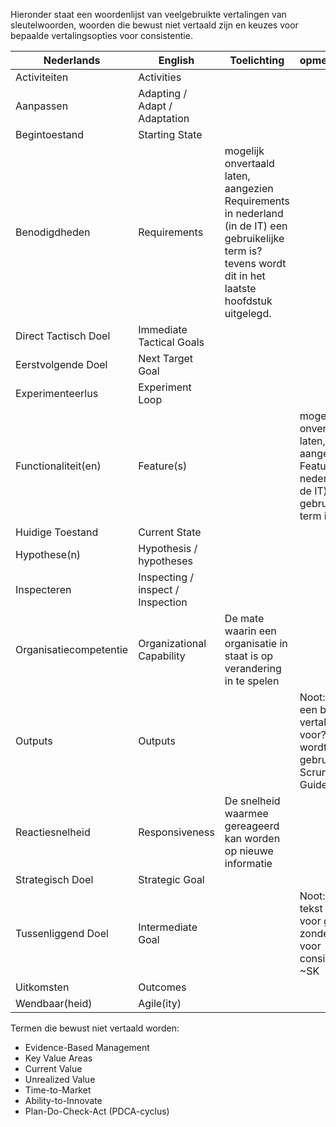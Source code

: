 Hieronder staat een woordenlijst van veelgebruikte vertalingen van sleutelwoorden, woorden die bewust niet vertaald zijn en keuzes voor bepaalde vertalingsopties voor consistentie.

| Nederlands | English | Toelichting | opmerkingen |
| - | - | - | - |
| Activiteiten | Activities ||
| Aanpassen | Adapting / Adapt / Adaptation || 
| Begintoestand | Starting State ||
| Benodigdheden | Requirements | mogelijk onvertaald laten, aangezien Requirements in nederland (in de IT) een gebruikelijke term is? tevens wordt dit in het laatste hoofdstuk uitgelegd. |
| Direct Tactisch Doel | Immediate Tactical Goals ||
| Eerstvolgende Doel | Next Target Goal ||
| Experimenteerlus | Experiment Loop | | |
| Functionaliteit(en) | Feature(s) || mogelijk onvertaald laten, aangezien Features in nederland (in de IT) een gebruikelijke term is?|
| Huidige Toestand | Current State | |
| Hypothese(n) | Hypothesis / hypotheses ||
| Inspecteren | Inspecting / inspect / Inspection ||
| Organisatiecompetentie | Organizational Capability | De mate waarin een organisatie in staat is op verandering in te spelen | |
| Outputs | Outputs | | Noot: is hier een betere nl vertaling voor? wat wordt gebruikt in de Scrum Guide? |
| Reactiesnelheid | Responsiveness | De snelheid waarmee gereageerd kan worden op nieuwe informatie | |
| Strategisch Doel | Strategic Goal ||
| Tussenliggend Doel | Intermediate Goal || Noot: in de tekst kiezen voor gebruik zonder ‘e’ voor consistentie! ~SK |
| Uitkomsten | Outcomes ||
| Wendbaar(heid) | Agile(ity) | |

Termen die bewust niet vertaald worden:

- Evidence-Based Management
- Key Value Areas
- Current Value
- Unrealized Value
- Time-to-Market
- Ability-to-Innovate
- Plan-Do-Check-Act (PDCA-cyclus)
